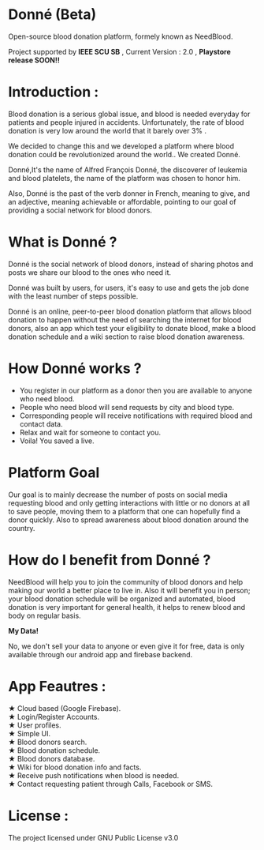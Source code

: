 # Donné (Beta)

Open-source blood donation platform, formely known as NeedBlood.

Project supported by **IEEE SCU SB** , Current Version : 2.0 , **Playstore release SOON!!**

# Introduction :

Blood donation is a serious global issue, and blood is needed everyday for patients and people injured in accidents. Unfortunately, the rate of blood donation is very low around the world that it barely over 3% .

We decided to change this and we developed a platform where blood donation could be revolutionized around the world.. 
We created Donné.

Donné,It's the name of Alfred François Donné, the discoverer of leukemia and blood platelets, the name of the platform was chosen to honor him.

Also, Donné is the past of the verb donner in French, meaning to give, and an adjective, meaning achievable or affordable, pointing to our goal of providing a social network for blood donors.


# What is Donné ?

Donné is the social network of blood donors, instead of sharing photos and posts we share our blood to the ones who need it.

Donné was built by users, for users, it's easy to use and gets the job done with the least number of steps possible.  

Donné is an online, peer-to-peer blood donation platform that allows blood donation to happen without the need of searching the internet for blood donors, also an app which test your eligibility to donate blood, make a blood donation schedule and a wiki section to raise blood donation awareness.


# How Donné works ?

- You register in our platform as a donor then you are available to anyone who need blood.
- People who need blood will send requests by city and blood type.
- Corresponding people will receive notifications with required blood and contact data.
- Relax and wait for someone to contact you.
- Voila! You saved a live.

# Platform Goal

Our goal is to mainly decrease the number of posts on social media requesting blood and only getting interactions with little or no donors at all to save people, moving them to a platform that one can hopefully find a donor quickly. Also to spread awareness about blood donation around the country.


# How do I benefit from Donné ?

NeedBlood will help you to join the community of blood donors and help making our world a better place to live in. Also it will benefit you in person; your blood donation schedule will be organized and automated, blood donation is very important for general health, it helps to renew blood and body on regular basis.

**My Data!**

No, we don't sell your data to anyone or even give it for free, data is only available through our android app and firebase backend.


# App Feautres :

★ Cloud based (Google Firebase). <br/>
★ Login/Register Accounts.<br/>
★ User profiles.<br/>
★ Simple UI.<br/>
★ Blood donors search.<br/>
★ Blood donation schedule.<br/>
★ Blood donors database.   <br/>
★ Wiki for blood donation info and facts.   <br/>
★ Receive push notifications when blood is needed.<br/>
★ Contact requesting patient through Calls, Facebook or SMS.<br/>


# License :

The project licensed under GNU Public License v3.0
 
